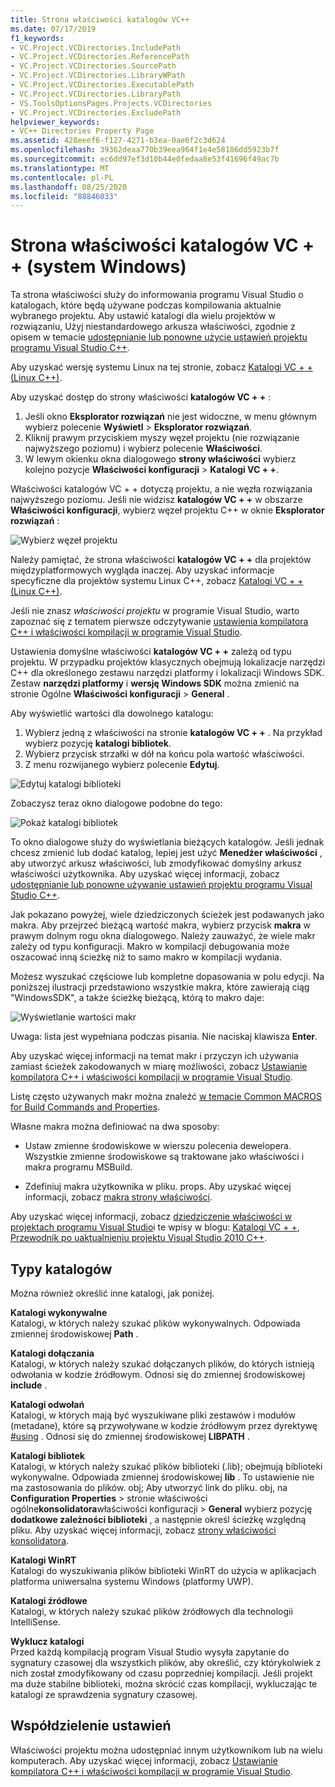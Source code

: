 ```yaml
---
title: Strona właściwości katalogów VC++
ms.date: 07/17/2019
f1_keywords:
- VC.Project.VCDirectories.IncludePath
- VC.Project.VCDirectories.ReferencePath
- VC.Project.VCDirectories.SourcePath
- VC.Project.VCDirectories.LibraryWPath
- VC.Project.VCDirectories.ExecutablePath
- VC.Project.VCDirectories.LibraryPath
- VS.ToolsOptionsPages.Projects.VCDirectories
- VC.Project.VCDirectories.ExcludePath
helpviewer_keywords:
- VC++ Directories Property Page
ms.assetid: 428eeef6-f127-4271-b3ea-0ae6f2c3d624
ms.openlocfilehash: 39362deaa770b39eea964f1e4e58186dd5923b7f
ms.sourcegitcommit: ec6dd97ef3d10b44e0fedaa8e53f41696f49ac7b
ms.translationtype: MT
ms.contentlocale: pl-PL
ms.lasthandoff: 08/25/2020
ms.locfileid: "88846033"
---
```

# <a name="vc-directories-property-page-windows"></a>Strona właściwości katalogów VC + + (system Windows)

Ta strona właściwości służy do informowania programu Visual Studio o katalogach, które będą używane podczas kompilowania aktualnie wybranego projektu. Aby ustawić katalogi dla wielu projektów w rozwiązaniu, Użyj niestandardowego arkusza właściwości, zgodnie z opisem w temacie [udostępnianie lub ponowne użycie ustawień projektu programu Visual Studio C++](../create-reusable-property-configurations.md).

Aby uzyskać wersję systemu Linux na tej stronie, zobacz [Katalogi VC + + (Linux C++)](../../linux/prop-pages/directories-linux.md).

Aby uzyskać dostęp do strony właściwości **katalogów VC + +** :

1. Jeśli okno **Eksplorator rozwiązań** nie jest widoczne, w menu głównym wybierz polecenie **Wyświetl**  >  **Eksplorator rozwiązań**.
1. Kliknij prawym przyciskiem myszy węzeł projektu (nie rozwiązanie najwyższego poziomu) i wybierz polecenie **Właściwości**.
1. W lewym okienku okna dialogowego **strony właściwości** wybierz kolejno pozycje **Właściwości konfiguracji**  >  **Katalogi VC + +**.

Właściwości katalogów VC + + dotyczą projektu, a nie węzła rozwiązania najwyższego poziomu. Jeśli nie widzisz **katalogów VC + +** w obszarze **Właściwości konfiguracji**, wybierz węzeł projektu C++ w oknie **Eksplorator rozwiązań** :

![Wybierz węzeł projektu](../media/vcppdir.png "Wybierz węzeł projektu, aby wyświetlić właściwości katalogów VC + +")

Należy pamiętać, że strona właściwości **katalogów VC + +** dla projektów międzyplatformowych wygląda inaczej. Aby uzyskać informacje specyficzne dla projektów systemu Linux C++, zobacz [Katalogi VC + + (Linux C++)](../../linux/prop-pages/directories-linux.md).

Jeśli nie znasz *właściwości projektu* w programie Visual Studio, warto zapoznać się z tematem pierwsze odczytywanie [ustawienia kompilatora C++ i właściwości kompilacji w programie Visual Studio](../working-with-project-properties.md).

Ustawienia domyślne właściwości **katalogów VC + +** zależą od typu projektu. W przypadku projektów klasycznych obejmują lokalizacje narzędzi C++ dla określonego zestawu narzędzi platformy i lokalizacji Windows SDK. Zestaw **narzędzi platformy** i **wersję Windows SDK** można zmienić na stronie Ogólne **Właściwości konfiguracji**  >  **General** .

Aby wyświetlić wartości dla dowolnego katalogu:

1. Wybierz jedną z właściwości na stronie **katalogów VC + +** . Na przykład wybierz pozycję **katalogi bibliotek**.
1. Wybierz przycisk strzałki w dół na końcu pola wartość właściwości.
1. Z menu rozwijanego wybierz polecenie **Edytuj**.

![Edytuj katalogi biblioteki](../media/vcppdir_libdir_edit.png "Okno dialogowe edycji ścieżek biblioteki")

Zobaczysz teraz okno dialogowe podobne do tego:

![Pokaż katalogi bibliotek](../media/vcppdir_libdir.png "Okno dialogowe umożliwiające dodawanie lub usuwanie ścieżek biblioteki")

To okno dialogowe służy do wyświetlania bieżących katalogów. Jeśli jednak chcesz zmienić lub dodać katalog, lepiej jest użyć **Menedżer właściwości** , aby utworzyć arkusz właściwości, lub zmodyfikować domyślny arkusz właściwości użytkownika. Aby uzyskać więcej informacji, zobacz [udostępnianie lub ponowne używanie ustawień projektu programu Visual Studio C++](../create-reusable-property-configurations.md).

Jak pokazano powyżej, wiele dziedziczonych ścieżek jest podawanych jako makra.  Aby przejrzeć bieżącą wartość makra, wybierz przycisk **makra** w prawym dolnym rogu okna dialogowego. Należy zauważyć, że wiele makr zależy od typu konfiguracji. Makro w kompilacji debugowania może oszacować inną ścieżkę niż to samo makro w kompilacji wydania.

Możesz wyszukać częściowe lub kompletne dopasowania w polu edycji. Na poniższej ilustracji przedstawiono wszystkie makra, które zawierają ciąg "WindowsSDK", a także ścieżkę bieżącą, którą to makro daje:

![Wyświetlanie wartości makr](../media/vcppdir_libdir_macros.png "Okno dialogowe edytowania makr")

Uwaga: lista jest wypełniana podczas pisania. Nie naciskaj klawisza **Enter**.

Aby uzyskać więcej informacji na temat makr i przyczyn ich używania zamiast ścieżek zakodowanych w miarę możliwości, zobacz [Ustawianie kompilatora C++ i właściwości kompilacji w programie Visual Studio](../working-with-project-properties.md).

Listę często używanych makr można znaleźć [w temacie Common MACROS for Build Commands and Properties](common-macros-for-build-commands-and-properties.md).

Własne makra można definiować na dwa sposoby:

- Ustaw zmienne środowiskowe w wierszu polecenia dewelopera. Wszystkie zmienne środowiskowe są traktowane jako właściwości i makra programu MSBuild.

- Zdefiniuj makra użytkownika w pliku. props. Aby uzyskać więcej informacji, zobacz [makra strony właściwości](../working-with-project-properties.md).

Aby uzyskać więcej informacji, zobacz [dziedziczenie właściwości w projektach programu Visual Studio](../project-property-inheritance.md)i te wpisy w blogu: [Katalogi VC + +](/archive/blogs/vsproject/vc-directories), [Przewodnik po uaktualnieniu projektu Visual Studio 2010 C++](https://devblogs.microsoft.com/cppblog/visual-studio-2010-c-project-upgrade-guide/).

## <a name="directory-types"></a>Typy katalogów

Można również określić inne katalogi, jak poniżej.

**Katalogi wykonywalne**<br/>
Katalogi, w których należy szukać plików wykonywalnych. Odpowiada zmiennej środowiskowej **Path** .

**Katalogi dołączania**<br/>
Katalogi, w których należy szukać dołączanych plików, do których istnieją odwołania w kodzie źródłowym. Odnosi się do zmiennej środowiskowej **include** .

**Katalogi odwołań**<br/>
Katalogi, w których mają być wyszukiwane pliki zestawów i modułów (metadane), które są przywoływane w kodzie źródłowym przez dyrektywę [#using](../../preprocessor/hash-using-directive-cpp.md) . Odnosi się do zmiennej środowiskowej **LIBPATH** .

**Katalogi bibliotek**<br/>
Katalogi, w których należy szukać plików biblioteki (.lib); obejmują biblioteki wykonywalne. Odpowiada zmiennej środowiskowej **lib** . To ustawienie nie ma zastosowania do plików. obj; Aby utworzyć link do pliku. obj, na **Configuration Properties**  >  stronie właściwości ogólne**konsolidatora**właściwości konfiguracji  >  **General** wybierz pozycję **dodatkowe zależności biblioteki** , a następnie określ ścieżkę względną pliku. Aby uzyskać więcej informacji, zobacz [strony właściwości konsolidatora](linker-property-pages.md).

**Katalogi WinRT**<br/>
Katalogi do wyszukiwania plików biblioteki WinRT do użycia w aplikacjach platforma uniwersalna systemu Windows (platformy UWP).

**Katalogi źródłowe**<br/>
Katalogi, w których należy szukać plików źródłowych dla technologii IntelliSense.

**Wyklucz katalogi**<br/>
Przed każdą kompilacją program Visual Studio wysyła zapytanie do sygnatury czasowej dla wszystkich plików, aby określić, czy którykolwiek z nich został zmodyfikowany od czasu poprzedniej kompilacji. Jeśli projekt ma duże stabilne biblioteki, można skrócić czas kompilacji, wykluczając te katalogi ze sprawdzenia sygnatury czasowej.

## <a name="sharing-the-settings"></a>Współdzielenie ustawień

Właściwości projektu można udostępniać innym użytkownikom lub na wielu komputerach. Aby uzyskać więcej informacji, zobacz [Ustawianie kompilatora C++ i właściwości kompilacji w programie Visual Studio](../working-with-project-properties.md).
